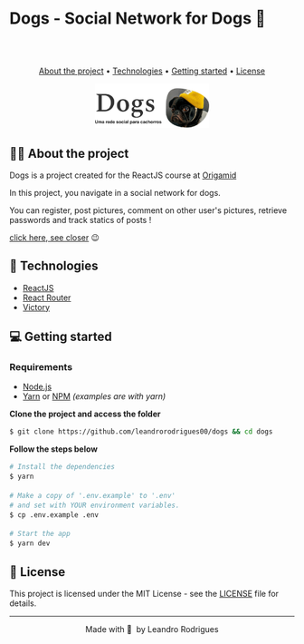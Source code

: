 # Dogs - Social Network for Dogs 🐶

<br><br>

<p align="center">
  <a href="#-about-the-project">About the project</a> •
  <a href="#-technologies">Technologies</a> •
  <a href="#-getting-started">Getting started</a> •
  <a href="#-license">License</a>
</p>

<p align="center">
  <img alt="project preview" src=".github/logo.png" width="40%">
</p>

## 👩‍💻 About the project

Dogs is a project created for the ReactJS course at [Origamid](https://www.origamid.com/)

In this project, you navigate in a social network for dogs.

You can register, post pictures, comment on other user's pictures, retrieve passwords and track statics of posts !

[click here, see closer](https://dogs-cs.vercel.app/) 😉

## 🚀 Technologies

- [ReactJS](https://reactjs.org/)
- [React Router](https://reactrouter.com/)
- [Victory](https://github.com/FormidableLabs/victory)

## 💻 Getting started

### Requirements

- [Node.js](https://nodejs.org/en/)
- [Yarn](https://classic.yarnpkg.com/) or [NPM](https://www.npmjs.com/) _(examples are with yarn)_

**Clone the project and access the folder**

```bash
$ git clone https://github.com/leandrorodrigues00/dogs && cd dogs

```

**Follow the steps below**

```bash
# Install the dependencies
$ yarn

# Make a copy of '.env.example' to '.env'
# and set with YOUR environment variables.
$ cp .env.example .env

# Start the app
$ yarn dev
```

## 📝 License

This project is licensed under the MIT License - see the [LICENSE](LICENSE) file for details.

---

<p align="center">
  Made with 💜&nbsp; by  Leandro Rodrigues
</p>
